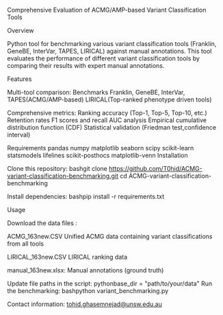 Comprehensive Evaluation of ACMG/AMP-based Variant Classification Tools 
 
Overview


Python tool for benchmarking various variant classification tools (Franklin, GeneBE, InterVar, TAPES, LIRICAL) against manual annotations.
This tool evaluates the performance of different variant classification tools by comparing their results with expert manual annotations. 


Features


Multi-tool comparison: Benchmarks Franklin, GeneBE, InterVar, TAPES(ACMG/AMP-based) LIRICAL(Top-ranked phenotype driven tools)


Comprehensive metrics:
Ranking accuracy (Top-1, Top-5, Top-10, etc.)
Retention rates
F1 scores and recall
AUC analysis
Empirical cumulative distribution function (CDF)
Statistical validation (Friedman test,confidence interval)


Requirements
pandas
numpy
matplotlib
seaborn
scipy
scikit-learn
statsmodels
lifelines
scikit-posthocs
matplotlib-venn
Installation

Clone this repository:
bashgit clone https://github.com/T0hid/ACMG-variant-classification-benchmarking.git
cd ACMG-variant-classification-benchmarking

Install dependencies:
bashpip install -r requirements.txt


Usage

Download  the  data files :

ACMG_163new.CSV
Unified ACMG data containing variant classifications from all tools     
                                               
LIRICAL_163new.CSV
LIRICAL ranking data

manual_163new.xlsx: 
Manual annotations (ground truth)


Update file paths in the script:
pythonbase_dir = "path/to/your/data"
Run the benchmarking:
bashpython variant_benchmarking.py

Contact information:
tohid.ghasemnejad@unsw.edu.au
